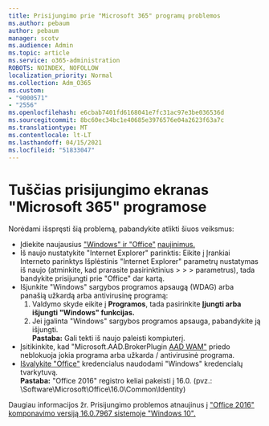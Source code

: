 ```yaml
---
title: Prisijungimo prie "Microsoft 365" programų problemos
ms.author: pebaum
author: pebaum
manager: scotv
ms.audience: Admin
ms.topic: article
ms.service: o365-administration
ROBOTS: NOINDEX, NOFOLLOW
localization_priority: Normal
ms.collection: Adm_O365
ms.custom:
- "9000571"
- "2556"
ms.openlocfilehash: e6cbab7401fd6168041e7fc31ac97e3be036536d
ms.sourcegitcommit: 8bc60ec34bc1e40685e3976576e04a2623f63a7c
ms.translationtype: MT
ms.contentlocale: lt-LT
ms.lasthandoff: 04/15/2021
ms.locfileid: "51833047"
---
```

# <a name="blank-sign-in-screen-in-microsoft-365-apps"></a>Tuščias prisijungimo ekranas "Microsoft 365" programose

Norėdami išspręsti šią problemą, pabandykite atlikti šiuos veiksmus:
- Įdiekite naujausius ["Windows" ir "Office"](https://support.microsoft.com/help/4027667/windows-10-update) [naujinimus.](https://support.office.com/article/update-office-and-your-computer-with-microsoft-update-2ab296f3-7f03-43a2-8e50-46de917611c5)
- Iš naujo nustatykite "Internet Explorer" parinktis: Eikite į Įrankiai Interneto parinktys Išplėstinis "Internet Explorer" parametrų nustatymas iš naujo (atminkite, kad prarasite pasirinktinius  >    >    >   parametrus), tada bandykite prisijungti prie "Office" dar kartą.
- Išjunkite "Windows" sargybos programos apsaugą (WDAG) arba panašią užkardą arba antivirusinę programą:
    1. Valdymo skyde eikite į **Programos**, tada pasirinkite **Įjungti arba išjungti "Windows" funkcijas.**
    2. Jei įgalinta "Windows" sargybos programos apsauga, pabandykite ją išjungti.<br/>
    **Pastaba:** Gali tekti iš naujo paleisti kompiuterį.
- Įsitikinkite, kad "Microsoft.AAD.BrokerPlugin [AAD WAM"](https://docs.microsoft.com/office365/troubleshoot/administration/connection-issue-when-sign-in-office-2016#symptom-1) priedo neblokuoja jokia programa arba užkarda / antivirusinė programa.
- [Išvalykite "Office"](https://docs.microsoft.com/office/troubleshoot/error-messages/another-account-already-signed-in#step-3-clear-cached-credentials-on-the-computer) kredencialus naudodami "Windows" kredencialų tvarkytuvą.<br/>
    **Pastaba:** "Office 2016" registro keliai pakeisti į 16.0. (pvz.: \Software\Microsoft\Office\16.0\Common\Identity\)

Daugiau informacijos žr. Prisijungimo problemos atnaujinus į ["Office 2016" komponavimo versiją 16.0.7967 sistemoje "Windows 10".](https://docs.microsoft.com/office365/troubleshoot/administration/connection-issue-when-sign-in-office-2016)